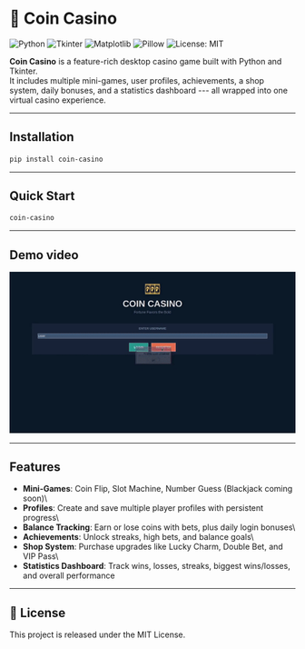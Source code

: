# 🎰 Coin Casino

![Python](https://img.shields.io/badge/python-3.8%2B-blue.svg)
![Tkinter](https://img.shields.io/badge/gui-tkinter-green.svg)
![Matplotlib](https://img.shields.io/badge/plotting-matplotlib-orange.svg)
![Pillow](https://img.shields.io/badge/images-pillow-lightblue.svg)
![License: MIT](https://img.shields.io/badge/license-MIT-yellow.svg)

**Coin Casino** is a feature-rich desktop casino game built with Python
and Tkinter.\
It includes multiple mini-games, user profiles, achievements, a shop
system, daily bonuses, and a statistics dashboard --- all wrapped into
one virtual casino experience.

------------------------------------------------------------------------

## Installation

``` bash
pip install coin-casino
```

------------------------------------------------------------------------

## Quick Start

``` bash
coin-casino
```

------------------------------------------------------------------------

## Demo video

[![Demo](demo.gif)](https://www.youtube.com/watch?v=hNo6dco5zQo)

------------------------------------------------------------------------

## Features

-   **Mini-Games**: Coin Flip, Slot Machine, Number Guess (Blackjack
    coming soon)\
-   **Profiles**: Create and save multiple player profiles with
    persistent progress\
-   **Balance Tracking**: Earn or lose coins with bets, plus daily login
    bonuses\
-   **Achievements**: Unlock streaks, high bets, and balance goals\
-   **Shop System**: Purchase upgrades like Lucky Charm, Double Bet, and
    VIP Pass\
-   **Statistics Dashboard**: Track wins, losses, streaks, biggest
    wins/losses, and overall performance

------------------------------------------------------------------------


## 📜 License

This project is released under the MIT License.
